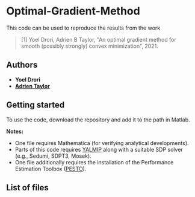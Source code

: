 # Optimal-Gradient-Method

This code can be used to reproduce the results from the work

> [1] Yoel Drori, Adrien B Taylor, "An optimal gradient method for smooth (possibly strongly) convex minimization", 2021.

## Authors

- **Yoel Drori**
- [**Adrien Taylor**](http://www.di.ens.fr/~ataylor/)

## Getting started

To use the code, download the repository and add it to the path in Matlab.

**Notes:** 
- One file requires Mathematica (for verifying analytical developments).
- Parts of this code requires [YALMIP](https://yalmip.github.io/) along with a suitable SDP solver (e.g., Sedumi, SDPT3, Mosek).
- One file additionally requires the installation of the Performance Estimation Toolbox ([PESTO](https://github.com/AdrienTaylor/Performance-Estimation-Toolbox)).


## List of files



